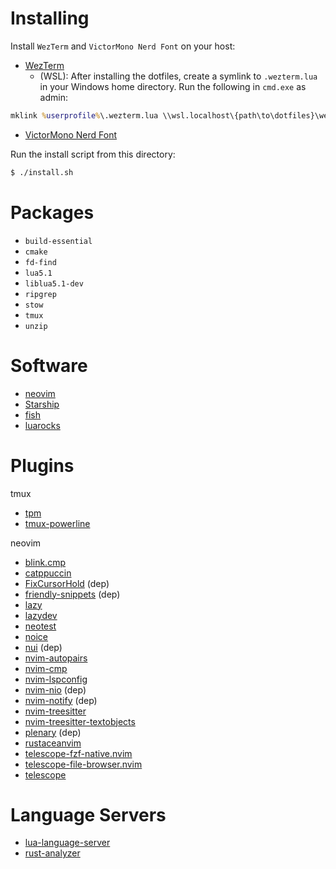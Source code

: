 # Installing

Install `WezTerm` and `VictorMono Nerd Font` on your host:

- [WezTerm](https://wezterm.org/)
    - (WSL): After installing the dotfiles, create a symlink to `.wezterm.lua` in your Windows home directory. Run the following in `cmd.exe` as admin:

```cmd
mklink %userprofile%\.wezterm.lua \\wsl.localhost\{path\to\dotfiles}\wezterm\.wezterm.lua
```

- [VictorMono Nerd Font](https://github.com/ryanoasis/nerd-fonts/releases/download/v3.3.0/VictorMono.zip)

Run the install script from this directory:

```bash
$ ./install.sh
```

# Packages

- `build-essential`
- `cmake`
- `fd-find`
- `lua5.1`
- `liblua5.1-dev`
- `ripgrep`
- `stow`
- `tmux`
- `unzip`

# Software

- [neovim](https://neovim.io/)
- [Starship](https://starship.rs/)
- [fish](https://fishshell.com/)
- [luarocks](https://luarocks.org/)

# Plugins

tmux
- [tpm](https://github.com/tmux-plugins/tpm)
- [tmux-powerline](https://github.com/erikw/tmux-powerline)

neovim
- [blink.cmp](https://github.com/Saghen/blink.cmp)
- [catppuccin](https://github.com/catppuccin/nvim)
- [FixCursorHold](https://github.com/antoinemadec/FixCursorHold.nvim) (dep)
- [friendly-snippets](https://github.com/rafamadriz/friendly-snippets) (dep)
- [lazy](https://lazy.folke.io/)
- [lazydev](https://github.com/folke/lazydev.nvim)
- [neotest](https://github.com/nvim-neotest/neotest)
- [noice](https://github.com/folke/noice.nvim)
- [nui](https://github.com/MunifTanjim/nui.nvim) (dep)
- [nvim-autopairs](https://github.com/windwp/nvim-autopairs)
- [nvim-cmp](https://github.com/hrsh7th/nvim-cmp)
- [nvim-lspconfig](https://github.com/neovim/nvim-lspconfig)
- [nvim-nio](https://github.com/nvim-neotest/nvim-nio) (dep)
- [nvim-notify](https://github.com/rcarriga/nvim-notify) (dep)
- [nvim-treesitter](https://github.com/nvim-treesitter/nvim-treesitter)
- [nvim-treesitter-textobjects](https://github.com/nvim-treesitter/nvim-treesitter-textobjects)
- [plenary](https://github.com/nvim-lua/plenary.nvim) (dep)
- [rustaceanvim](https://github.com/mrcjkb/rustaceanvim)
- [telescope-fzf-native.nvim](https://github.com/nvim-telescope/telescope-fzf-native.nvim)
- [telescope-file-browser.nvim](https://github.com/nvim-telescope/telescope-file-browser.nvim)
- [telescope](https://github.com/nvim-telescope/telescope.nvim)

# Language Servers

- [lua-language-server](https://luals.github.io/)
- [rust-analyzer](https://github.com/rust-lang/rust-analyzer)

